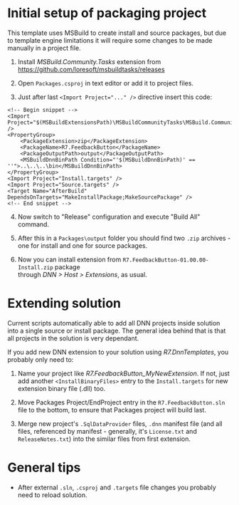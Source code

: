 ﻿# Initial setup of packaging project

This template uses MSBuild to create install and source packages,
but due to template engine limitations it will require some changes 
to be made manually in a project file.

1. Install *MSBuild.Community.Tasks* extension from https://github.com/loresoft/msbuildtasks/releases

2. Open `Packages.csproj` in text editor or add it to project files.

3. Just after last `<Import Project="..." />` directive insert this code:

```
<!-- Begin snippet -->
<Import Project="$(MSBuildExtensionsPath)\MSBuildCommunityTasks\MSBuild.Community.Tasks.Targets" />
<PropertyGroup>
    <PackageExtension>zip</PackageExtension>
    <PackageName>R7.FeedbackButton</PackageName>
    <PackageOutputPath>output</PackageOutputPath>
    <MSBuildDnnBinPath Condition="'$(MSBuildDnnBinPath)' == ''">..\..\..\bin</MSBuildDnnBinPath>
</PropertyGroup>
<Import Project="Install.targets" />
<Import Project="Source.targets" />
<Target Name="AfterBuild" DependsOnTargets="MakeInstallPackage;MakeSourcePackage" />
<!-- End snippet -->
```
    
4. Now switch to "Release" configuration and execute "Build All" command.

5. After this in a `Packages\output` folder you should find two `.zip` archives - 
one for install and one for source packages. 

6. Now you can install extension from `R7.FeedbackButton-01.00.00-Install.zip` package  
through *DNN > Host > Extensions*, as usual.

# Extending solution

Current scripts automatically able to add all DNN projects inside solution into a single source or install package. 
The general idea behind that is that all projects in the solution is very dependant.

If you add new DNN extension to your solution using *R7.DnnTemplates*, you probably only need to:

1. Name your project like *R7.FeedbackButton_MyNewExtension*. If not, just add another `<InstallBinaryFiles>` entry
to the `Install.targets` for new extension binary file (.dll) too.

2. Move Packages Project/EndProject entry in the `R7.FeedbackButton.sln` file to the bottom, to ensure
that Packages project will build last. 

3. Merge new project's `.SqlDataProvider` files, `.dnn` manifest file (and all files, referenced by manifest -
generally, it's `License.txt` and `ReleaseNotes.txt`) into the similar files from first extension.

# General tips

* After external `.sln`, `.csproj` and `.targets` file changes you probably need to reload solution. 


